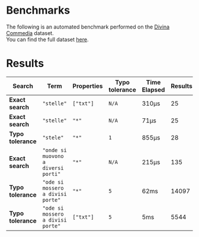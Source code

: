 
# Benchmarks

The following is an automated benchmark performed on the [Divina Commedia](https://en.wikipedia.org/wiki/Divina_Commedia) dataset. <br />
You can find the full dataset [here](https://github.com/nearform/lyra/blob/main/packages/benchmarks/dataset/divinaCommedia.json).

# Results


| Search             | Term                                  | Properties | Typo tolerance | Time Elapsed  | Results     |
|--------------------|---------------------------------------|------------|----------------|---------------|-------------|
| **Exact search**   | `"stelle"`                          | `["txt"]`| `N/A`        | 310μs | 25 |
| **Exact search**   | `"stelle"`                          | `"*"`    | `N/A`        | 71μs | 25 |
| **Typo tolerance** | `"stele"`                           | `"*"`    | `1`          | 855μs | 28 | 
| **Exact search**   | `"onde si muovono a diversi porti"` | `"*"`    | `N/A`        | 215μs | 135 | 
| **Typo tolerance** | `"ode si mossero a divisi porte"`   | `"*"`    | `5`          | 62ms | 14097 | 
| **Typo tolerance** | `"ode si mossero a divisi porte"`   | `["txt"]`| `5`          | 5ms | 5544 |


